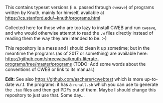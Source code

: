 This contains typeset versions (i.e. passed through `cweave`) of programs written by Knuth, mainly for himself, available at <https://cs.stanford.edu/~knuth/programs.html> 

Collected here for those who are too lazy to install CWEB and run `cweave`, and who would otherwise attempt to read the `.w` files directly instead of reading them the way they are intended to be. :-)

This repository is a mess and I should clean it up sometime; but in the meantime the programs (as of 2017 or something) are available here: <https://github.com/shreevatsa/knuth-literate-programs/tree/master/programs> (TODO: Add some words about the conventions of CWEB or link to its manual.)

**Edit**: See also https://github.com/ascherer/cwebtest which is more up-to-date w.r.t. the programs: it has a `runall.sh` which you can use to generate the `.tex` files and then get PDFs out of them. Maybe I should change this repository to just use that. Some day…
